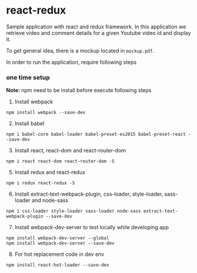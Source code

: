 # react-redux
Sample application with react and redux framework. In this application we retrieve video and comment details for a given Youtube video id and display it.

To get general idea, there is a mockup located in `mockup.pdf`.

In order to run the application, require following steps

### one time setup

**Note:** npm need to be install before execute following steps

1) Install webpack
  
  ```
  npm install webpack --save-dev
  ```
  
2) Install babel
  
  ```
  npm i babel-core babel-loader babel-preset-es2015 babel-preset-react --save-dev
  ```
  
3) Install react, react-dom and react-router-dom

  ```
  npm i react react-dom react-router-dom -S
  ```
  
5) Install redux and react-redux

  ```
  npm i redux react-redux -S
  ```
  
6) Install extract-text-webpack-plugin, css-loader, style-loader, sass-loader and node-sass

  ```
  npm i css-loader style-loader sass-loader node-sass extract-text-webpack-plugin --save-dev
  ```
  
7) Install webpack-dev-server to test locally while developing app

  ```
  npm install webpack-dev-server --global
  npm install webpack-dev-server --save-dev
  ```
8) For hot replacement code in dev env

  ```
  npm install react-hot-loader --save-dev
  ```

